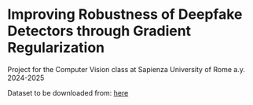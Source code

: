 # Improving Robustness of Deepfake Detectors through Gradient Regularization

Project for the Computer Vision class at Sapienza University of Rome a.y. 2024-2025

Dataset to be downloaded from: [here](https://drive.google.com/file/d/1fL5EsLsn_AZC3l3w_qRKqv-RGtn00ryd/view?usp=sharing)
